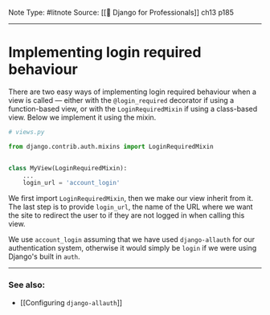Note Type: #litnote
Source: [[📖 Django for Professionals]] ch13 p185

---
# Implementing login required behaviour
There are two easy ways of implementing login required behaviour when a view is called — either with the `@login_required` decorator if using a function-based view, or with the `LoginRequiredMixin` if using a class-based view. Below we implement it using the mixin.
```python
# views.py

from django.contrib.auth.mixins import LoginRequiredMixin


class MyView(LoginRequiredMixin):
	...
	login_url = 'account_login'

```

We first import `LoginRequiredMixin`, then we make our view inherit from it. The last step is to provide `login_url`, the name of the URL where we want the site to redirect the user to if they are not logged in when calling this view.

We use `account_login` assuming that we have used `django-allauth` for our authentication system, otherwise it would simply be `login` if we were using Django's built in `auth`.

---
### See also:
- [[Configuring `django-allauth`]]